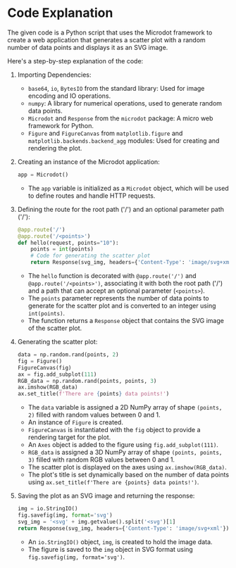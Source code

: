 # Code Explanation

The given code is a Python script that uses the Microdot framework to create a web application that generates a scatter plot with a random number of data points and displays it as an SVG image.

Here's a step-by-step explanation of the code:

1. Importing Dependencies:
   - `base64`, `io`, `BytesIO` from the standard library: Used for image encoding and IO operations.
   - `numpy`: A library for numerical operations, used to generate random data points.
   - `Microdot` and `Response` from the `microdot` package: A micro web framework for Python.
   - `Figure` and `FigureCanvas` from `matplotlib.figure` and `matplotlib.backends.backend_agg` modules: Used for creating and rendering the plot.

2. Creating an instance of the Microdot application:
   ```python
   app = Microdot()
   ```
   - The `app` variable is initialized as a `Microdot` object, which will be used to define routes and handle HTTP requests.

3. Defining the route for the root path ('/') and an optional parameter path ('/<points>'):
   ```python
   @app.route('/')
   @app.route('/<points>')
   def hello(request, points="10"):
       points = int(points)
       # Code for generating the scatter plot
       return Response(svg_img, headers={'Content-Type': 'image/svg+xml'})
   ```
   - The `hello` function is decorated with `@app.route('/')` and `@app.route('/<points>')`, associating it with both the root path ('/') and a path that can accept an optional parameter (`<points>`).
   - The `points` parameter represents the number of data points to generate for the scatter plot and is converted to an integer using `int(points)`.
   - The function returns a `Response` object that contains the SVG image of the scatter plot.

4. Generating the scatter plot:
   ```python
   data = np.random.rand(points, 2)
   fig = Figure()
   FigureCanvas(fig)
   ax = fig.add_subplot(111)
   RGB_data = np.random.rand(points, points, 3)
   ax.imshow(RGB_data)
   ax.set_title(f'There are {points} data points!')
   ```
   - The `data` variable is assigned a 2D NumPy array of shape `(points, 2)` filled with random values between 0 and 1.
   - An instance of `Figure` is created.
   - `FigureCanvas` is instantiated with the `fig` object to provide a rendering target for the plot.
   - An `Axes` object is added to the figure using `fig.add_subplot(111)`.
   - `RGB_data` is assigned a 3D NumPy array of shape `(points, points, 3)` filled with random RGB values between 0 and 1.
   - The scatter plot is displayed on the axes using `ax.imshow(RGB_data)`.
   - The plot's title is set dynamically based on the number of data points using `ax.set_title(f'There are {points} data points!')`.

5. Saving the plot as an SVG image and returning the response:
   ```python
   img = io.StringIO()
   fig.savefig(img, format='svg')
   svg_img = '<svg' + img.getvalue().split('<svg')[1]
   return Response(svg_img, headers={'Content-Type': 'image/svg+xml'})
   ```
   - An `io.StringIO()` object, `img`, is created to hold the image data.
   - The figure is saved to the `img` object in SVG format using `fig.savefig(img, format='svg')`.
